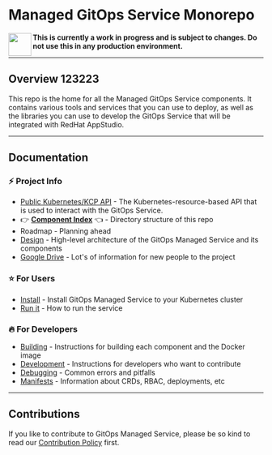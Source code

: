 # Managed GitOps Service Monorepo

<image width="45" align="left" src="https://user-images.githubusercontent.com/242652/138285004-b27d55b3-163b-4fe3-a8ff-6c34518044bd.png">

**This is currently a work in progress and is subject to changes. Do not use this in any production environment.**

---

## Overview 123223

This repo is the home for all the Managed GitOps Service components.
It contains various tools and services that you can use to deploy, as well as the libraries you can use to develop the GitOps Service that will be integrated with RedHat AppStudio.

---

## Documentation

### ⚡ Project Info
* [Public Kubernetes/KCP API](./docs/api.md) - The Kubernetes-resource-based API that is used to interact with the GitOps Service.
* 👉 **[Component Index](./docs/components.md)** 👈 - Directory structure of this repo
* Roadmap - Planning ahead
* [Design] - High-level architecture of the GitOps Managed Service and its components
* [Google Drive] - Lot's of information for new people to the project

### ⭐ For Users

* [Install](./docs/install.md) - Install GitOps Managed Service to your Kubernetes cluster
* [Run it](./docs/run.md) - How to run the service

### 🔥 For Developers

* [Building](./docs/building.md) - Instructions for building each component and the Docker image
* [Development](./docs/development.md) - Instructions for developers who want to contribute
* [Debugging](./docs/debug.md) - Common errors and pitfalls
* [Manifests](./docs/manifests.md) - Information about CRDs, RBAC, deployments, etc

---

## Contributions

If you like to contribute to GitOps Managed Service, please be so kind to read our [Contribution Policy](./docs/CONTRIBUTING.md) first.

[Backend Shared]: https://github.com/redhat-appstudio/managed-gitops/tree/main/backend-shared
[Backend]: https://github.com/redhat-appstudio/managed-gitops/tree/main/backend
[Cluster-Agent]: https://github.com/redhat-appstudio/managed-gitops/tree/main/cluster-agent
[Load Test]: https://github.com/redhat-appstudio/managed-gitops/tree/main/utilities/load-test#argo-cd-load-test-utility
[Manifests]: https://github.com/redhat-appstudio/managed-gitops/tree/main/manifests
[KinD]: https://kind.sigs.k8s.io/docs/user/quick-start/
[k3s]: https://k3s.io/
[EventLoop]: https://github.com/redhat-appstudio/managed-gitops/tree/main/backend/eventloop
[ArgoCD Application CR]: https://argo-cd.readthedocs.io/en/stable/operator-manual/declarative-setup/
[Another Event-Loop]: https://github.com/redhat-appstudio/managed-gitops/blob/main/cluster-agent/controllers/managed-gitops/eventloop
[GitOps Operation Controller]: https://github.com/redhat-appstudio/managed-gitops/blob/main/cluster-agent/controllers/managed-gitops/operation_controller.go
[ArgoCD Application Controller]: https://github.com/redhat-appstudio/managed-gitops/blob/main/cluster-agent/controllers/argoproj.io/application_controller.go
[Docker]: https://www.docker.com/
[db-schema]: https://github.com/redhat-appstudio/managed-gitops/blob/main/db-schema.sql
[psql.sh]: https://github.com/redhat-appstudio/managed-gitops/blob/main/psql.sh
[Operation CRD]: https://github.com/redhat-appstudio/managed-gitops/blob/main/backend-shared/config/crd/bases/managed-gitops.redhat.com_operations.yaml
[routes]: https://github.com/redhat-appstudio/managed-gitops/tree/main/backend/routes
[Design]: https://docs.google.com/document/d/1e1UwCbwK-Ew5ODWedqp_jZmhiZzYWaxEvIL-tqebMzo/edit#heading=h.s0hdo22ap5cp
[Google Drive]: https://drive.google.com/drive/u/0/folders/1p_yIOJ1WLu-lqz-BVDn076l1K1pEOc1d
